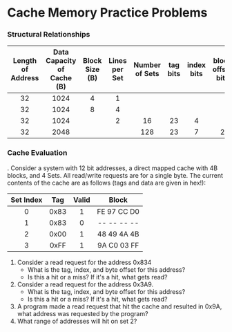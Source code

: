 # Cache Memory Practice Problems

### Structural Relationships

| Length of Address | Data Capacity of Cache (B) | Block Size (B) | Lines per Set | Number of Sets | tag bits | index bits | block offset bits |
| :--: | :--: | :--: | :--: | :--: | :--: | :--: | :--: |
| 32 | 1024 | 4 | 1 | | | | | 
| 32 | 1024 | 8 | 4 | | | | |
| 32 | 1024 | | 2 | 16 |23 | 4 | |
| 32 | 2048 | | | 128 | 23 | 7 | 2 |

### Cache Evaluation 
. 
Consider a system with 12 bit addresses, a direct mapped cache with 4B blocks, and 4 Sets. All read/write requests are for a single byte. The current contents of the cache are as follows (tags and data are given in hex!):

| Set Index | Tag | Valid | Block |  
| :--: | :--: | :--: | :--: |
| 0 | 0x83 | 1 | FE 97 CC D0 |
| 1 | 0x83 | 0 | -- -- -- -- |
| 2 | 0x00 | 1 | 48 49 4A 4B |
| 3 | 0xFF | 1 | 9A C0 03 FF |

1. Consider a read request for the address 0x834
    * What is the tag, index, and byte offset for this address?
    * Is this a hit or a miss? If it's a hit, what gets read? 
2. Consider a read request for the address 0x3A9.
    * What is the tag, index, and byte offset for this address?
    * Is this a hit or a miss? If it's a hit, what gets read? 
3. A program made a read request that hit the cache and resulted in 0x9A, what address was requested by the program? 
4. What range of addresses will hit on set 2? 


